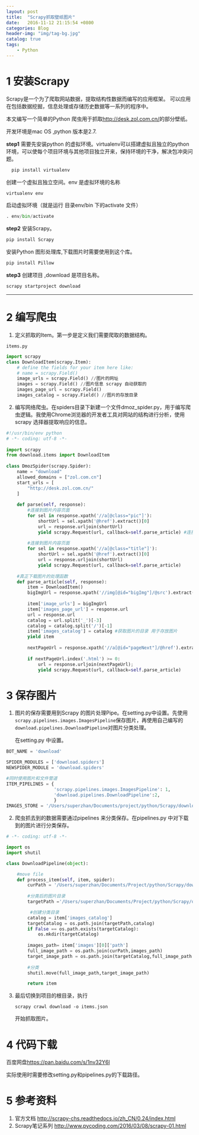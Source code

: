 ```yaml
---
layout: post
title:  "Scrapy抓取壁纸图片"
date:   2016-11-12 21:15:54 +0800
categories: Blog
header-img: "img/tag-bg.jpg"
catalog: true
tags:
    - Python
---
```


# 1 安装Scrapy
  
  Scrapy是一个为了爬取网站数据，提取结构性数据而编写的应用框架。 可以应用在包括数据挖掘，信息处理或存储历史数据等一系列的程序中。
  
  本文编写一个简单的Python 爬虫用于抓取<http://desk.zol.com.cn/>的部分壁纸。
  
  开发环境是mac OS ,python 版本是2.7.
  
  **step1** 需要先安装python 的虚拟环境。virtualenv可以搭建虚拟且独立的python环境，可以使每个项目环境与其他项目独立开来，保持环境的干净，解决包冲突问题。
  
  ```python
	pip install virtualenv
  ```
  
  创建一个虚拟且独立空间。env 是虚拟环境的名称
  
  ```python
  virtualenv env
  ```
  
  启动虚拟环境（就是运行 目录env/bin 下的activate 文件）
  
  ```python
  . env/bin/activate
  ```
  
  
  
  **step2** 安装Scrapy。
  
  ```python
  pip install Scrapy
  ```
  
  安装Python 图形处理库,下载图片时需要使用到这个库。
  
  ```python
  pip install Pillow
  ```
  
  
  **step3** 创建项目 ,download 是项目名称。
  
  ```python
  scrapy startproject download
  ```
  
   ---------
   
# 2 编写爬虫
    
 1. 定义抓取的Item。第一步是定义我们需要爬取的数据结构。
 
`items.py`
	    
```python
import scrapy	
class DownloadItem(scrapy.Item):
    # define the fields for your item here like:
    # name = scrapy.Field()
    image_urls = scrapy.Field() //图片的网址
    images = scrapy.Field() //图片信息 scrapy 自动获取的
    images_page_url = scrapy.Field()
    images_catalog = scrapy.Field() //图片的存放目录
```
    
 2. 编写网络爬虫。在spiders目录下新建一个文件dmoz_spider.py，用于编写爬虫逻辑。我使用Chrome浏览器的开发者工具对网站的结构进行分析，使用scrapy 选择器提取响应的信息。
   
```python
#!/usr/bin/env python
# -*- coding: utf-8 -*-
	
import scrapy
from download.items import DownloadItem
	
class DmozSpider(scrapy.Spider):
    name = "download"
    allowed_domains = ["zol.com.cn"]
    start_urls = [
        "http://desk.zol.com.cn/"
    ]
	
    def parse(self, response):
        #连接到图片内容页面
        for sel in response.xpath('//a[@class="pic"]'):
            shortUrl = sel.xpath('@href').extract()[0]
            url = response.urljoin(shortUrl)
            yield scrapy.Request(url, callback=self.parse_article) #连接到内容页的调用，在回调函数处理。
            
        #连接到图片内容页面
        for sel in response.xpath('//a[@class="title"]'):
            shortUrl = sel.xpath('@href').extract()[0]
            url = response.urljoin(shortUrl)
            yield scrapy.Request(url, callback=self.parse_article)
	
    #真正下载图片的处理函数
    def parse_article(self, response):
        item = DownloadItem()
        bigImgUrl = response.xpath('//img[@id="bigImg"]/@src').extract() #获取图片的URL
        
        item['image_urls'] = bigImgUrl
        item['images_page_url'] = response.url
        url = response.url
        catalog = url.split('_')[-3]
        catalog = catalog.split('/')[-1]
        item['images_catalog'] = catalog #获取图片的目录 用于存放图片
        yield item
	
        nextPageUrl = response.xpath('//a[@id="pageNext"]/@href').extract()[0] #下一页
        
        if nextPageUrl.index('.html') >= 0:
            url = response.urljoin(nextPageUrl);
            yield scrapy.Request(url, callback=self.parse_article)

```
   
# 3 保存图片
  
1. 图片的保存需要用到Scrapy 的图片处理Pipe。在setting.py中设置。先使用`scrapy.pipelines.images.ImagesPipeline`保存图片，再使用自己编写的    `download.pipelines.DownloadPipeline`对图片分类处理。
    
    在setting.py 中设置。
    
```python
BOT_NAME = 'download'

SPIDER_MODULES = ['download.spiders']
NEWSPIDER_MODULE = 'download.spiders'

#同时使用图片和文件管道
ITEM_PIPELINES = {
                  'scrapy.pipelines.images.ImagesPipeline': 1,
                  'download.pipelines.DownloadPipeline':2,
                  }
IMAGES_STORE = '/Users/superzhan/Documents/project/python/Scrapy/download/' # 图片存储路径
```
    
2. 爬虫抓去到的数据需要通过pipelines 来分类保存。在pipelines.py 中对下载到的图片进行分类保存。
     
```python
# -*- coding: utf-8 -*-

import os
import shutil

class DownloadPipeline(object):

    #move file
    def process_item(self, item, spider):
        curPath = '/Users/superzhan/Documents/Project/python/Scrapy/download/'
        
        #分类后的图片目录
        targetPath ='/Users/superzhan/Documents/Project/python/Scrapy/download/Img/'

         #创建分类目录
        catalog = item['images_catalog']
        targetCatalog = os.path.join(targetPath,catalog)
        if False == os.path.exists(targetCatalog):
            os.mkdir(targetCatalog)
        
        images_path= item['images'][0]['path']
        full_image_path = os.path.join(curPath,images_path)
        target_image_path = os.path.join(targetCatalog,full_image_path.split('/')[-1])
        
        #分类
        shutil.move(full_image_path,target_image_path)

        return item
```
    
  
3. 最后切换到项目的根目录，执行
   
   ```
   scrapy crawl download -o items.json
   ```
   开始抓取图片。
  
# 4 代码下载
   百度网盘<https://pan.baidu.com/s/1nv32Y6l>
   
   实际使用时需要修改setting.py和pipelines.py的下载路径。

# 5 参考资料

1. 官方文档 <http://scrapy-chs.readthedocs.io/zh_CN/0.24/index.html>
2. Scrapy笔记系列 <http://www.pycoding.com/2016/03/08/scrapy-01.html>